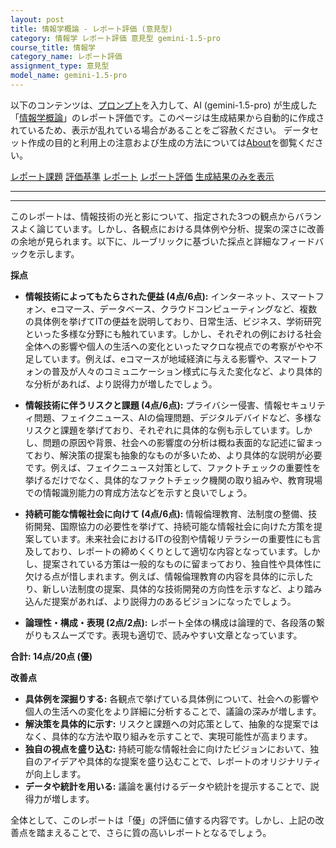 ```yaml
---
layout: post
title: 情報学概論 - レポート評価 (意見型)
category: 情報学 レポート評価 意見型 gemini-1.5-pro
course_title: 情報学
category_name: レポート評価
assignment_type: 意見型
model_name: gemini-1.5-pro
---
```


以下のコンテンツは、[プロンプト](http://127.0.0.1:8000/generated/情報学/gemini-1.5-pro/prompt_レポート評価-意見型.md)を入力して、AI (gemini-1.5-pro) が生成した「[情報学概論](/contents/情報学/)」のレポート評価です。このページは生成結果から自動的に作成されているため、表示が乱れている場合があることをご容赦ください。
データセット作成の目的と利用上の注意および生成の方法については[About](/About)を御覧ください。

[レポート課題](../レポート課題-意見型)
[評価基準](../評価基準-意見型)
[レポート](../レポート-意見型)
[レポート評価](../レポート評価-意見型)
[生成結果のみを表示](http://127.0.0.1:8000/generated/情報学/gemini-1.5-pro/レポート評価-意見型.md)
  

***
***
  
このレポートは、情報技術の光と影について、指定された3つの観点からバランスよく論じています。しかし、各観点における具体例や分析、提案の深さに改善の余地が見られます。以下に、ルーブリックに基づいた採点と詳細なフィードバックを示します。

**採点**

* **情報技術によってもたらされた便益 (4点/6点):**  インターネット、スマートフォン、eコマース、データベース、クラウドコンピューティングなど、複数の具体例を挙げてITの便益を説明しており、日常生活、ビジネス、学術研究といった多様な分野にも触れています。しかし、それぞれの例における社会全体への影響や個人の生活への変化といったマクロな視点での考察がやや不足しています。例えば、eコマースが地域経済に与える影響や、スマートフォンの普及が人々のコミュニケーション様式に与えた変化など、より具体的な分析があれば、より説得力が増したでしょう。

* **情報技術に伴うリスクと課題 (4点/6点):** プライバシー侵害、情報セキュリティ問題、フェイクニュース、AIの倫理問題、デジタルデバイドなど、多様なリスクと課題を挙げており、それぞれに具体的な例も示しています。しかし、問題の原因や背景、社会への影響度の分析は概ね表面的な記述に留まっており、解決策の提案も抽象的なものが多いため、より具体的な説明が必要です。例えば、フェイクニュース対策として、ファクトチェックの重要性を挙げるだけでなく、具体的なファクトチェック機関の取り組みや、教育現場での情報識別能力の育成方法などを示すと良いでしょう。

* **持続可能な情報社会に向けて (4点/6点):** 情報倫理教育、法制度の整備、技術開発、国際協力の必要性を挙げて、持続可能な情報社会に向けた方策を提案しています。未来社会におけるITの役割や情報リテラシーの重要性にも言及しており、レポートの締めくくりとして適切な内容となっています。しかし、提案されている方策は一般的なものに留まっており、独自性や具体性に欠ける点が惜しまれます。例えば、情報倫理教育の内容を具体的に示したり、新しい法制度の提案、具体的な技術開発の方向性を示すなど、より踏み込んだ提案があれば、より説得力のあるビジョンになったでしょう。

* **論理性・構成・表現 (2点/2点):** レポート全体の構成は論理的で、各段落の繋がりもスムーズです。表現も適切で、読みやすい文章となっています。

**合計: 14点/20点 (優)**

**改善点**

* **具体例を深掘りする:** 各観点で挙げている具体例について、社会への影響や個人の生活への変化をより詳細に分析することで、議論の深みが増します。
* **解決策を具体的に示す:** リスクと課題への対応策として、抽象的な提案ではなく、具体的な方法や取り組みを示すことで、実現可能性が高まります。
* **独自の視点を盛り込む:** 持続可能な情報社会に向けたビジョンにおいて、独自のアイデアや具体的な提案を盛り込むことで、レポートのオリジナリティが向上します。
* **データや統計を用いる:** 議論を裏付けるデータや統計を提示することで、説得力が増します。


全体として、このレポートは「優」の評価に値する内容です。しかし、上記の改善点を踏まえることで、さらに質の高いレポートとなるでしょう。
